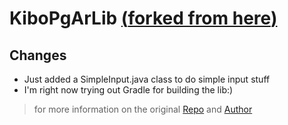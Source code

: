 # KiboPgArLib [(**forked from here**)](https://github.com/AlessandroMuscio/KiboPgArLib)
## Changes

- Just added a SimpleInput.java class to do simple input stuff
- I'm right now trying out Gradle for building the lib:)

> for more information on the original [Repo](https://github.com/AlessandroMuscio/KiboPgArLib) and [Author](https://github.com/AlessandroMuscio)
